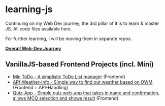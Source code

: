 # learning-js
Continuing on my Web Dev journey, the 3rd pillar of it is to learn &amp; master JS. All code files available here.

For further learning, I will be moving them in separate repos.

**[Overall Web-Dev Journey](https://github.com/SwaroopSRP/learning-web-dev)**

## VanillaJS-based Frontend Projects (incl. Mini)
- [Min ToDo - A simplistic ToDo List manager](https://github.com/SwaroopSRP/min-todo) (Frontend)
- [API-Weather-Info - Simple way to find out weather based on OWM](https://github.com/SwaroopSRP/learning-web-dev/tree/main/api-weather-info) (Frontend + API-Handling)
- [Quiz-App - Simple quiz web-app that takes in name and confirmation, allows MCQ selection and shows result](https://github.com/SwaroopSRP/learning-web-dev/tree/main/quiz-app) (Frontend)
